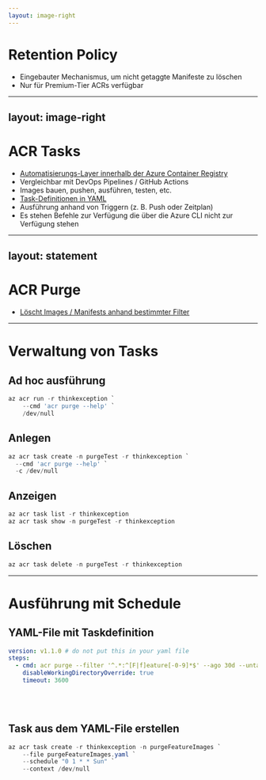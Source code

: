 ```yaml
---
layout: image-right
---
```


# Retention Policy
- Eingebauter Mechanismus, um nicht getaggte Manifeste zu löschen
- Nur für Premium-Tier ACRs verfügbar

---
layout: image-right
---

# ACR Tasks
- [Automatisierungs-Layer innerhalb der Azure Container Registry](https://learn.microsoft.com/en-us/azure/container-registry/container-registry-tasks-overview)
- Vergleichbar mit DevOps Pipelines / GitHub Actions
- Images bauen, pushen, ausführen, testen, etc.
- [Task-Definitionen in YAML](https://learn.microsoft.com/en-us/azure/container-registry/container-registry-tasks-reference-yaml)
- Ausführung anhand von Triggern (z. B. Push oder Zeitplan)
- Es stehen Befehle zur Verfügung die über die Azure CLI nicht zur Verfügung stehen


---
layout: statement
---
# ACR Purge
- [Löscht Images / Manifests anhand bestimmter Filter](https://learn.microsoft.com/en-us/azure/container-registry/container-registry-auto-purge)

---

#  Verwaltung von Tasks

## Ad hoc ausführung
```powershell
az acr run -r thinkexception `
    --cmd 'acr purge --help' `
    /dev/null
```

## Anlegen
```powershell
az acr task create -n purgeTest -r thinkexception `
  --cmd 'acr purge --help' `
  -c /dev/null
```

## Anzeigen
```powershell
az acr task list -r thinkexception
az acr task show -n purgeTest -r thinkexception   
```

## Löschen

```powershell
az acr task delete -n purgeTest -r thinkexception
```


---

# Ausführung mit Schedule

## YAML-File mit Taskdefinition
```yaml
version: v1.1.0 # do not put this in your yaml file
steps: 
  - cmd: acr purge --filter '^.*:^[F|f]eature[-0-9]*$' --ago 30d --untagged --keep 1 --dry-run
    disableWorkingDirectoryOverride: true
    timeout: 3600
```

<br/>
<br/>

## Task aus dem YAML-File erstellen
```powershell
az acr task create -r thinkexception -n purgeFeatureImages `
    --file purgeFeatureImages.yaml `
    --schedule "0 1 * * Sun" `
    --context /dev/null
```    